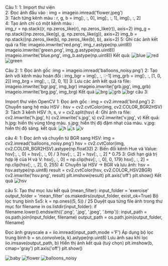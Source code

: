 Câu 1: 
1: Import thư viện  
2: Đọc ảnh đầu vào  : img = imageio.imread('flower.jpeg')  
3: Tách từng kênh màu : r, g, b = img[:, :, 0], img[:, :, 1], img[:, :, 2]  
4: Tạo ảnh chỉ có một kênh màu :   
img_r = np.stack((r, np.zeros_like(r), np.zeros_like(r)), axis=2)
img_g = np.stack((np.zeros_like(g), g, np.zeros_like(g)), axis=2)
img_b = np.stack((np.zeros_like(b), np.zeros_like(b), b), axis=2)
5: Ghi các ảnh kết quả ra file:
imageio.imwrite('red.png', img_r.astype(np.uint8))
imageio.imwrite('green.png', img_g.astype(np.uint8))
imageio.imwrite('blue.png', img_b.astype(np.uint8))
Kết quả:
![blue](https://github.com/user-attachments/assets/bd7409a9-509f-4bda-9a35-3d17197e98ef)
![red](https://github.com/user-attachments/assets/4eba5a9c-f7e3-4897-83c8-83467bb26d7c)
![green](https://github.com/user-attachments/assets/f60354e4-d323-4271-ac9c-14df81a899cf)

Câu 2: 
1: Đọc ảnh gốc :img = imageio.imread('balloons_noisy.png')
2: Tạo ảnh với kênh màu hoán đổi :
img_bgr = img[:, :, ::-1]
img_grb = img[:, :, [1, 0, 2]]
img_brg = img[:, :, [2, 0, 1]]
3: Lưu các ảnh kết quả ra file:
imageio.imwrite('bgr.jpg', img_bgr)
imageio.imwrite('grb.jpg', img_grb)
imageio.imwrite('brg.jpg', img_brg)
Kết quả
![brg](https://github.com/user-attachments/assets/cbcdd7b8-bc3f-42ff-85fe-54ac81ba2a2b)
![grb](https://github.com/user-attachments/assets/0824a12a-9d58-43d4-afb7-99b34f5c5ad1)
![bgr](https://github.com/user-attachments/assets/acfc6be6-ac71-4407-b05c-a9d3ecd5598c)
câu 3:

Import thư viện OpenCV
1: Đọc ảnh gốc : img = cv2.imread('bird.png')
2: Chuyển sang hệ màu HSV : hsv = cv2.cvtColor(img, cv2.COLOR_BGR2HSV)
3: Tách 3 kênh HSV :h, s, v = cv2.split(hsv)
4: Ghi ảnh ra file:
cv2.imwrite('h.jpg', h)
cv2.imwrite('s.jpg', s)
cv2.imwrite('v.jpg', v)
Kết quả: 
h.jpg: hiển thị vùng tông màu.
s.jpg: hiển thị độ đậm nhạt của màu.
v.jpg: hiển thị độ sáng.
kết quả:
![h](https://github.com/user-attachments/assets/35b5facb-3bfe-4b68-864a-c1f9ed5b05cf)
![s](https://github.com/user-attachments/assets/ccd758d0-1c5d-42e5-88d4-e52f2f9853dc)
![v](https://github.com/user-attachments/assets/84de7c26-9537-454e-bde2-7d680d7c77f8)

câu 4:
1: Đọc ảnh và chuyển từ BGR sang HSV:
img = cv2.imread('balloons_noisy.png')
hsv = cv2.cvtColor(img, cv2.COLOR_BGR2HSV).astype(np.float32)
2: Biến đổi kênh Hue và Value:
hsv[:, :, 0] = hsv[:, :, 0] / 3
hsv[:, :, 2] = hsv[:, :, 2] * 0.75
3: Giới hạn giá trị hợp lệ của H và V:
hsv[:, :, 0] = np.clip(hsv[:, :, 0], 0, 179)
hsv[:, :, 2] = np.clip(hsv[:, :, 2], 0, 255)
4: Chuyển lại HSV → BGR và lưu ảnh:
hsv = hsv.astype(np.uint8)
result = cv2.cvtColor(hsv, cv2.COLOR_HSV2BGR)
cv2.imwrite('hsv.png', result)
plt.imshow(result)
plt.axis('off')
plt.show()
Kết quả
![hsv](https://github.com/user-attachments/assets/690d420d-6191-4a23-8f62-5f3f99a165b1)

câu 5: 
Tạo thư mục lưu kết quả (mean_filter):
  input_folder = 'exercise'
  output_folder = 'mean_filter'
  os.makedirs(output_folder, exist_ok=True)
Bộ lọc trung bình 5x5:
  k = np.ones((5, 5)) / 25
Duyệt qua từng file ảnh trong thư mục
  for filename in os.listdir(input_folder):
  if filename.lower().endswith(('.png', '.jpg', '.jpeg', '.bmp')):
  input_path = os.path.join(input_folder, filename)
  output_path = os.path.join(output_folder, filename)

Đọc ảnh grayscale
  a = iio.imread(input_path,mode ='F')
Áp dụng bộ lọc trung bình
  b = sn.convolve(a, k).astype(np.uint8)
Lưu ảnh sau khi lọc
  iio.imsave(output_path, b)
Hiển thị ảnh kết quả (tuỳ chọn)
  plt.imshow(b, cmap='gray')
  plt.axis('off')
  plt.show()


![baby](https://github.com/user-attachments/assets/0cb27afe-426c-4c02-b5df-35678ea61d8e)
![flower](https://github.com/user-attachments/assets/5d141385-a6ed-47d3-aa2b-3ba80c00b596)
![balloons_noisy](https://github.com/user-attachments/assets/2fb8b325-4db3-46e3-95ec-5279f58c1ebd)




